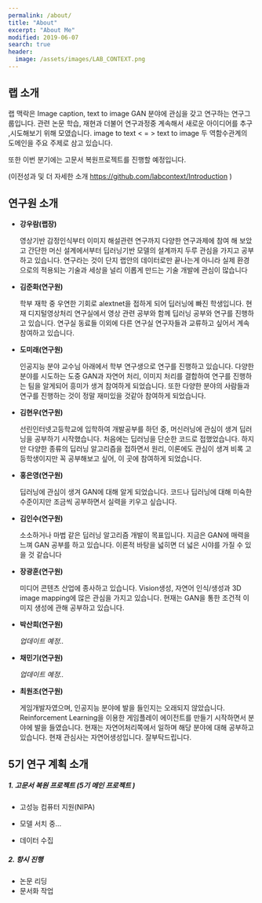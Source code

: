 ```yaml
---
permalink: /about/
title: "About"
excerpt: "About Me"
modified: 2019-06-07
search: true
header:
  image: /assets/images/LAB_CONTEXT.png
---
```


## 랩 소개

랩 맥락은 Image caption, text to image GAN 분야에 관심을 갖고 연구하는 연구그룹입니다. 관련 논문 학습, 재현과 더불어 연구과정중 계속해서 새로운 아이디어를 추구 ,시도해보기 위해 모였습니다. image to text < = > text to image 두 역함수관계의 도메인을 주요 주제로 삼고 있습니다.

또한 이번 분기에는 고문서 복원프로젝트를  진행할 예정입니다.



(이전성과 및 더 자세한 소개 <https://github.com/labcontext/Introduction> )



## 연구원 소개 

- **강우람(랩장)**

  영상기반 감정인식부터 이미지 해설관련 연구까지 다양한 연구과제에 참여 해 보았고 간단한 머신 설계에서부터 딥러닝기반 모델의 설계까지 두루 관심을 가지고 공부하고 있습니다.  연구라는 것이 단지 랩안의 데이터로만 끝나는게 아니라 실제 환경으로의 적용되는 기술과 세상을 널리 이롭게 만드는 기술 개발에 관심이 많습니다

- **김준화(연구원)**

  학부 재학 중 우연한 기회로 alextnet을 접하게 되어 딥러닝에 빠진 학생입니다. 현재 디지털영상처리 연구실에서 영상 관련 공부와 함께 딥러닝 공부와 연구를 진행하고 있습니다. 연구실 동료들 이외에 다른 연구실 연구자들과 교류하고 싶어서 계속 참여하고 있습니다. 

- **도미래(연구원)**

  인공지능 분야 교수님 아래에서 학부 연구생으로 연구를 진행하고 있습니다. 다양한 분야를 시도하는 도중 GAN과 자연어 처리, 이미지 처리를 결합하여 연구를 진행하는 팀을 알게되어 흥미가 생겨 참여하게 되었습니다.  또한 다양한 분야의 사람들과 연구를 진행하는 것이 정말 재미있을 것같아 참여하게 되었습니다.

- **김현우(연구원)**

  선린인터넷고등학교에 입학하여 개발공부를 하던 중, 머신러닝에 관심이 생겨 딥러닝을 공부하기 시작했습니다. 처음에는 딥러닝을 단순한 코드로 접했었습니다. 하지만 다양한 종류의 딥러닝 알고리즘을 접하면서 원리, 이론에도 관심이 생겨 비록 고등학생이지만 꼭 공부해보고 싶어, 이 곳에 참여하게 되었습니다.

- **홍은영(연구원)**

  딥러닝에 관심이 생겨 GAN에 대해 알게 되었습니다. 코드나 딥러닝에 대해 미숙한 수준이지만 조금씩 공부하면서 실력을 키우고 싶습니다.

- **김인수(연구원)**

  소소하거나 마법 같은 딥러닝 알고리즘 개발이 목표입니다. 지금은 GAN에 매력을 느껴 GAN 공부를 하고 있습니다. 이론적 바탕을 넓히면 더 넓은 시야를 가질 수 있을 것 같습니다  

- **장광훈(연구원)**

  미디어 콘텐츠 산업에 종사하고 있습니다. Vision생성, 자연어 인식/생성과 3D image mapping에 많은 관심을 가지고 있습니다. 현재는 GAN을 통한 조건적 이미지 생성에 관해 공부하고 있습니다.

- **박산희(연구원)**

  *업데이트 예정..*

- **채민기(연구원)**

  *업데이트 예정..*

- **최원조(연구원)**

  게임개발자였으며, 인공지능 분야에 발을 들인지는 오래되지 않았습니다. Reinforcement Learning을 이용한 게임플레이 에이전트를 만들기 시작하면서 분야에 발을 들였습니다. 현재는 자연어처리쪽에서 일하며 해당 분야에 대해 공부하고있습니다. 현재 관심사는 자연어생성입니다. 잘부탁드립니다.

  

  

## 5기 연구 계획 소개 

##### 1. 고문서 복원 프로젝트 (5기 메인 프로젝트 )

- 고성능 컴퓨터 지원(NIPA)

- 모델 서치 중...

- 데이터 수집 

  

##### 2. 항시 진행

- 논문 리딩
- 문서화 작업
